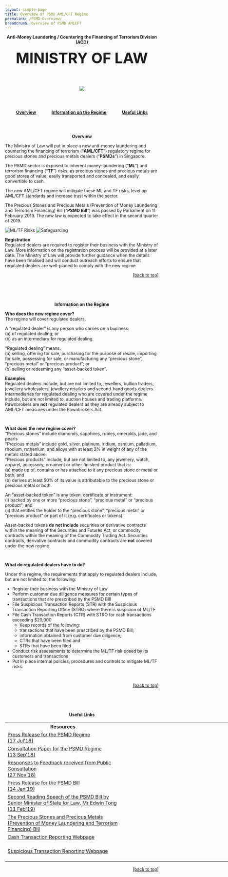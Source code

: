 ```yaml
---
layout: simple-page
title: Overview of PSMD AML/CFT Regime
permalink: /PSMD-Overview/
breadcrumb: Overview of PSMD AMLCFT
---
```


<b>
<p align="center"><font size="=+10">Anti-Money Laundering / Countering the Financing of Terrorism Division (ACD)</font></p>
<p align="center"><font size="+12">MINISTRY OF LAW</font></p>
</b>
<br><br>
<p align="center"><img src="https://raw.githubusercontent.com/isomerpages/mlaw-acd/master/images/acdbanner.png"></p>
<br><br>
<p align="center">
<a id="top"></a>
<a href="#overview"><u><b>Overview</b></u></a> 
&nbsp; &nbsp; &nbsp; &nbsp; &nbsp; &nbsp; 
<a href="#info"><u><b>Information on the Regime</b></u></a> 
&nbsp; &nbsp; &nbsp; &nbsp; &nbsp; &nbsp; 
<a href="#useful"><u><b>Useful Links</b></u></a> 
</p>
<br><br>

<p align="center"><b><a id="overview"> Overview </a> </b></p>

The Ministry of Law will put in place a new anti-money laundering and countering the financing of terrorism (“**AML/CFT**”) regulatory regime for precious stones and precious metals dealers (“**PSMDs**”) in Singapore. 

The PSMD sector is exposed to inherent money-laundering (“**ML**”) and terrorism financing (“**TF**”) risks, as precious stones and precious metals are good stores of value, easily transported and concealed, and easily convertible to cash. 

The new AML/CFT regime will mitigate these ML and TF risks, level up AML/CFT standards and increase trust within the sector.

The Precious Stones and Precious Metals (Prevention of Money Laundering and Terrorism Financing) Bill (“**PSMD Bill**”) was passed by Parliament on 11 February 2019. The new law is expected to take effect in the second quarter of 2019.

![ML/TF Risks](/images/mltfrisks.png) ![Safeguarding](/images/safeguarding.png)

**Registration** <br>
Regulated dealers are required to register their business with the Ministry of Law. More information on the registration process will be provided at a later date. The Ministry of Law will provide further guidance when the details have been finalised and will conduct outreach efforts to ensure that regulated dealers are well-placed to comply with the new regime. 

<p align = "right"><a href="#top"><u>[back to top]</u></a></p>
<br><br><br>
<p align ="center"><b><a id="info">Information on the Regime </a></b></p>

**Who does the new regime cover?** <br>
The regime will cover regulated dealers.

A “regulated dealer” is any person who carries on a business:<br>
(a)	of regulated dealing; or <br>
(b)	as an intermediary for regulated dealing.

“Regulated dealing” means: <br>
(a)	selling, offering for sale, purchasing for the purpose of resale, importing for sale, possessing for sale, or manufacturing any “precious stone”, “precious metal” or “precious product”; or <br>
(b)	selling or redeeming any “asset-backed token”. 

**Examples** <br>
Regulated dealers include, but are not limited to, jewellers, bullion traders, jewellery wholesalers, jewellery retailers and second-hand goods dealers. 
Intermediaries for regulated dealing who are covered under the regime include, but are not limited to, auction houses and trading platforms. 
Pawnbrokers are **not** regulated dealers as they are already subject to AML/CFT measures under the Pawnbrokers Act.

<br>

**What does the new regime cover?** <br>
“Precious stones” include diamonds, sapphires, rubies, emeralds, jade, and pearls <br>
“Precious metals” include gold, silver, platinum, iridium, osmium, palladium, rhodium, ruthenium, and alloys with at least 2% in weight of any of the metals stated above.<br>
“Precious products” include, but are not limited to, any jewellery, watch, apparel, accessory, ornament or other finished product that is: <br>
(a) made up of, contains or has attached to it any precious stone or metal or both; and<br>
(b) derives at least 50% of its value is attributable to the precious stone or precious metal or both.

An “asset-backed token” is any token, certificate or instrument: <br>
(i) backed by one or more “precious stone”, “precious metal” or “precious product”; and <br>
(ii) that entitles the holder to the “precious stone”, “precious metal” or “precious product” or part of it (e.g. certificates or tokens).

Asset-backed tokens **do not include** securities or derivative contracts within the meaning of the Securities and Futures Act, or commodity contracts within the meaning of the Commodity Trading Act. Securities contracts, derivative contracts and commodity contracts are **not** covered under the new regime.

<br>

**What do regulated dealers have to do?** <br>

Under this regime, the requirements that apply to regulated dealers include, but are not limited to, the following:
 * Register their business with the Ministry of Law
 * Perform customer due diligence measures for certain types of transactions that are prescribed by the PSMD Bill
 * File Suspicious Transaction Reports (STR) with the Suspicious Transaction Reporting Office (STRO) where there is suspicion of ML/TF 
 * File Cash Transaction Reports (CTR) with STRO for cash transactions exceeding $20,000
   * Keep records of the following:
   * transactions that have been prescribed by the PSMD Bill;
   * information obtained from customer due diligence;
   * CTRs that have been filed and 
   * STRs that have been filed
 * Conduct risk assessments to determine the ML/TF risk posed by its customers and transactions
 * Put in place internal policies, procedures and controls to mitigate ML/TF risks
<br>
<p align = "right"><a href="#top"><u>[back to top]</u></a></p>
<br><br><br>
<p align ="center"><b><a id="useful"> Useful Links </a> </b></p>

<table style="undefined;table-layout: fixed; width: 1396px">
<colgroup>
<col style="width: 379px">
<col style="width: 1017px">
</colgroup>
  <tr>
    <th>Resources<br></th>
  </tr>
  <tr>
    <td><a href="https://www.mlaw.gov.sg/content/minlaw/en/news/press-releases/strengthening-aml-cft-regulation-for-psmd-sector.html">Press Release for the PSMD Regime <br>(17 Jul’18)<br></a></td>
  </tr>
  <tr>
    <td><a href="https://www.mlaw.gov.sg/content/minlaw/en/news/public-consultations/public-consultation-on-the-proposed-anti-money-laundering-and-co.html">Consultation Paper for the PSMD Regime <br>(13 Sep’18)<br></a></td>
  </tr>
  <tr>
    <td><a href="https://www.mlaw.gov.sg/content/minlaw/en/news/public-consultations/responses-feedback-public-consultation-aml-cft-regulatory-regime-for-psmds.html">Responses to Feedback received from Public Consultation <br>(27 Nov’18) </a><br></td>
  </tr>
  <tr>
    <td><a href="https://www.mlaw.gov.sg/content/minlaw/en/news/press-releases/new-bill-to-strengthen-prevention-of-money-laundering-terrorism-financing-PSMD-sector.html">Press Release for the PSMD Bill <br>(14 Jan’19)<br></a></td>
  </tr>
  <tr>
    <td><a href="https://www.mlaw.gov.sg/content/minlaw/en/news/parliamentary-speeches-and-responses/second-reading-speech-sms-edwin-tong-prevention-of-money-laundering-terrorism-financing-bill.html">Second Reading Speech of the PSMD Bill by Senior Minister of State for Law, Mr Edwin Tong <br>(11 Feb'19)</a></td>
  </tr>
  <tr>
    <td><a href="https://www.parliament.gov.sg/docs/default-source/default-document-library/precious-stones-and-precious-metals-(prevention-of-money-laundering-and-terrorism-financing)-bill-1-2019.pdf">The Precious Stones and Precious Metals (Prevention of Money Laundering and Terrorism Financing) Bill</a></td>
  </tr>
  <tr>
    <td><a href="https://www.police.gov.sg/about-us/organisational-structure/specialist-staff-departments/commercial-affairs-department/aml-cft/suspicious-transaction-reporting-office/cash-transaction-reporting">Cash Transaction Reporting Webpage<br></a><br></td>
  </tr>
  <tr>
    <td><a href="https://www.police.gov.sg/about-us/organisational-structure/specialist-staff-departments/commercial-affairs-department/aml-cft/suspicious-transaction-reporting-office/suspicious-transaction-reporting">Suspicious Transaction Reporting Webpage<br></a><br></td>
  </tr>
</table>
<p align = "right"><a href="#top"><u>[back to top]</u></a></p>
